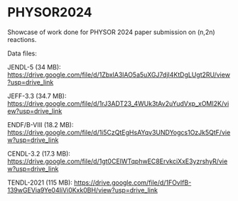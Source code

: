 # PHYSOR2024
Showcase of work done for PHYSOR 2024 paper submission on (n,2n) reactions.


Data files:

JENDL-5 (34 MB): https://drive.google.com/file/d/1ZbxlA3lAO5a5uXGJ7djI4KtDgLUgt2RU/view?usp=drive_link

JEFF-3.3 (34.7 MB): https://drive.google.com/file/d/1rJ3ADT23_4WUk3tAv2uYudVxp_xOMI2K/view?usp=drive_link

ENDF/B-VIII (18.2 MB): https://drive.google.com/file/d/1i5CzQtEgHsAYqv3UNDYogcs1OzJk5QtF/view?usp=drive_link

CENDL-3.2 (17.3 MB): https://drive.google.com/file/d/1gt0CEIWTqphwEC8ErvkciXxE3yzrshyR/view?usp=drive_link

TENDL-2021 (115 MB): https://drive.google.com/file/d/1FOvIfB-139wGEVia9Ye04IiVi0Kxk0BH/view?usp=drive_link
